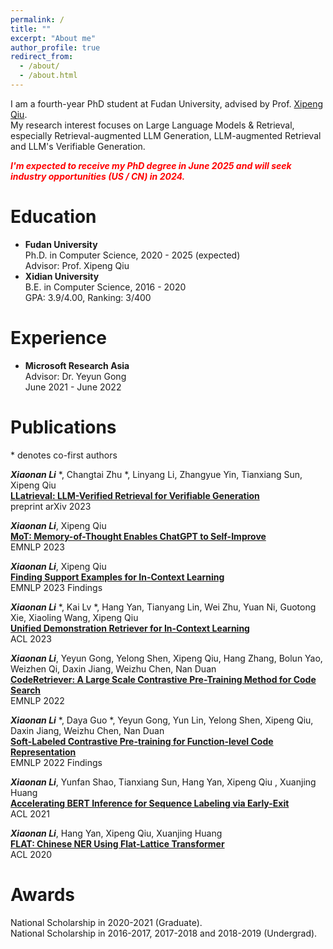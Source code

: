 ```yaml
---
permalink: /
title: ""
excerpt: "About me"
author_profile: true
redirect_from: 
  - /about/
  - /about.html
---
```


<!-- ## About Me -->
I am a fourth-year PhD student at Fudan University, advised by Prof. [Xipeng Qiu](https://xpqiu.github.io/).  
My research interest focuses on Large Language Models & Retrieval, especially Retrieval-augmented LLM Generation, LLM-augmented Retrieval and LLM's Verifiable Generation.  

[//]: # (Looking for Industry Opportunities, e.g., Research Scientist and Applied Scientist. I'm expected to graduate in June 2025.)
[//]: # (I'm expected to receive my PhD degree in June 2025.   )
***<font color=red>I'm expected to receive my PhD degree in June 2025 and will seek industry opportunities (US / CN) in 2024.</font>***

# Education
- **Fudan University**  
  Ph.D. in Computer Science, 2020 - 2025 (expected)  
  Advisor: Prof. Xipeng Qiu  
- **Xidian University**  
  B.E. in Computer Science, 2016 - 2020  
  GPA: 3.9/4.00, Ranking: 3/400  

# Experience
- **Microsoft Research Asia**  
  Advisor: Dr. Yeyun Gong  
  June 2021 - June 2022

# Publications
\* denotes co-first authors
<!-- $^\dagger$ denotes corresponding author/main advisor -->

***Xiaonan Li*** *, Changtai Zhu *, Linyang Li, Zhangyue Yin, Tianxiang Sun, Xipeng Qiu  
[**LLatrieval: LLM-Verified Retrieval for Verifiable Generation**](https://arxiv.org/pdf/2311.07838.pdf)  
preprint arXiv 2023  

***Xiaonan Li***, Xipeng Qiu  
[**MoT: Memory-of-Thought Enables ChatGPT to Self-Improve**](https://aclanthology.org/2023.emnlp-main.392.pdf)  
EMNLP 2023  

***Xiaonan Li***, Xipeng Qiu  
[**Finding Support Examples for In-Context Learning**](https://aclanthology.org/2023.findings-emnlp.411.pdf)  
EMNLP 2023 Findings

***Xiaonan Li*** *, Kai Lv *, Hang Yan, Tianyang Lin, Wei Zhu, Yuan Ni, Guotong Xie, Xiaoling Wang, Xipeng Qiu  
[**Unified Demonstration Retriever for In-Context Learning**](https://aclanthology.org/2023.acl-long.256.pdf)  
ACL 2023  

***Xiaonan Li***, Yeyun Gong, Yelong Shen, Xipeng Qiu, Hang Zhang, Bolun Yao, Weizhen Qi, Daxin Jiang, Weizhu Chen, Nan Duan  
[**CodeRetriever: A Large Scale Contrastive Pre-Training Method for Code Search**](https://aclanthology.org/2022.emnlp-main.187.pdf)  
EMNLP 2022  

***Xiaonan Li*** *, Daya Guo *, Yeyun Gong, Yun Lin, Yelong Shen, Xipeng Qiu, Daxin Jiang, Weizhu Chen, Nan Duan  
[**Soft-Labeled Contrastive Pre-training for Function-level Code Representation**](https://aclanthology.org/2022.findings-emnlp.9.pdf)  
EMNLP 2022 Findings  

***Xiaonan Li***, Yunfan Shao, Tianxiang Sun, Hang Yan, Xipeng Qiu
, Xuanjing Huang  
[**Accelerating BERT Inference for Sequence Labeling via Early-Exit**](https://aclanthology.org/2021.acl-long.16.pdf)  
ACL 2021  

***Xiaonan Li***, Hang Yan, Xipeng Qiu, Xuanjing Huang  
[**FLAT: Chinese NER Using Flat-Lattice Transformer**](https://aclanthology.org/2020.acl-main.611.pdf)  
ACL 2020  


# Awards
National Scholarship in 2020-2021 (Graduate).  
National Scholarship in 2016-2017, 2017-2018 and 2018-2019 (Undergrad).
